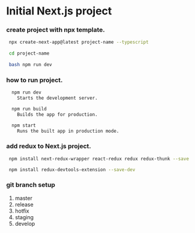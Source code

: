 # Initial Next.js project

### create project with npx template.
 
```bash
 npx create-next-app@latest project-name --typescript
 
 cd project-name
 
 bash npm run dev 
```

### how to run project.

```bash
  npm run dev
    Starts the development server.

  npm run build
    Builds the app for production.

  npm start
    Runs the built app in production mode.
```

### add redux to Next.js project.

```bash
 npm install next-redux-wrapper react-redux redux redux-thunk --save

 npm install redux-devtools-extension --save-dev
```

### git branch setup

1. master
2. release
3. hotfix
4. staging
5. develop
